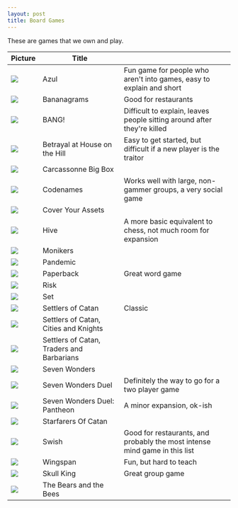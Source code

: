 ```yaml
---
layout: post
title: Board Games
---
```


These are games that we own and play.

| Picture                                                            | Title                                     |                                                                            |
| ------------------------------------------------------------------ | ----------------------------------------- | -------------------------------------------------------------------------- |
| ![](/public/images/board-games/azul.jpg)                           | Azul                                      | Fun game for people who aren't into games, easy to explain and short       |
| ![](/public/images/board-games/bananagrams.png)                    | Bananagrams                               | Good for restaurants                                                       |
| ![](/public/images/board-games/bang.jpeg)                          | BANG!                                     | Difficult to explain, leaves people sitting around after they're killed    |
| ![](/public/images/board-games/betrayal-at-house-on-the-hill.jpeg) | Betrayal at House on the Hill             | Easy to get started, but difficult if a new player is the traitor          |
| ![](/public/images/board-games/carcassonne-big-box.png)            | Carcassonne Big Box                       |                                                                            |
| ![](/public/images/board-games/codenames.jpeg)                     | Codenames                                 | Works well with large, non-gammer groups, a very social game               |
| ![](/public/images/board-games/cover-your-assets.jpeg)             | Cover Your Assets                         |                                                                            |
| ![](/public/images/board-games/hive.jpeg)                          | Hive                                      | A more basic equivalent to chess, not much room for expansion              |
| ![](/public/images/board-games/monikers.png)                       | Monikers                                  |                                                                            |
| ![](/public/images/board-games/pandemic.jpeg)                      | Pandemic                                  |                                                                            |
| ![](/public/images/board-games/paperback.jpeg)                     | Paperback                                 | Great word game                                                            |
| ![](/public/images/board-games/risk.jpeg)                          | Risk                                      |                                                                            |
| ![](/public/images/board-games/set.jpeg)                           | Set                                       |                                                                            |
| ![](/public/images/board-games/settlers-of-catan.jpeg)             | Settlers of Catan                         | Classic                                                                    |
| ![](/public/images/board-games/cities-and-knights.jpeg)            | Settlers of Catan, Cities and Knights     |                                                                            |
| ![](/public/images/board-games/traders-and-barbarians.jpeg)        | Settlers of Catan, Traders and Barbarians |                                                                            |
| ![](/public/images/board-games/seven-wonders.jpeg)                 | Seven Wonders                             |                                                                            |
| ![](/public/images/board-games/seven-wonders-duel.jpeg)            | Seven Wonders Duel                        | Definitely the way to go for a two player game                             |
| ![](/public/images/board-games/seven-wonders-duel-pantheon.jpeg)   | Seven Wonders Duel: Pantheon              | A minor expansion, ok-ish                                                  |
| ![](/public/images/board-games/starfarers-of-catan.jpeg)           | Starfarers Of Catan                       |                                                                            |
| ![](/public/images/board-games/swish.jpeg)                         | Swish                                     | Good for restaurants, and probably the most intense mind game in this list |
| ![](/public/images/board-games/wingspan.jpeg)                      | Wingspan                                  | Fun, but hard to teach                                                     |
| ![](/public/images/board-games/skull-king.jpeg)                    | Skull King                                | Great group game                                                           |
| ![](/public/images/board-games/bears-and-the-bees.jpeg)            | The Bears and the Bees                    |                                                                            |
